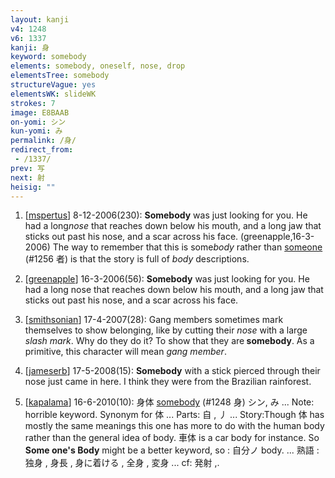 ```yaml
---
layout: kanji
v4: 1248
v6: 1337
kanji: 身
keyword: somebody
elements: somebody, oneself, nose, drop
elementsTree: somebody
structureVague: yes
elementsWK: slideWK
strokes: 7
image: E8BAAB
on-yomi: シン
kun-yomi: み
permalink: /身/
redirect_from:
 - /1337/
prev: 写
next: 射
heisig: ""
---
```


1) [<a href="http://kanji.koohii.com/profile/mspertus">mspertus</a>] 8-12-2006(230): <strong>Somebody</strong> was just looking for you. He had a long<em>nose</em> that reaches down below his mouth, and a long jaw that sticks out past his nose, and a scar across his face. (greenapple,16-3-2006) The way to remember that this is some<em>body</em> rather than <a href="../v4/1256.html">someone</a> (#1256 者) is that the story is full of <em>body</em> descriptions.

2) [<a href="http://kanji.koohii.com/profile/greenapple">greenapple</a>] 16-3-2006(56): <strong>Somebody</strong> was just looking for you. He had a long nose that reaches down below his mouth, and a long jaw that sticks out past his nose, and a scar across his face.

3) [<a href="http://kanji.koohii.com/profile/smithsonian">smithsonian</a>] 17-4-2007(28): Gang members sometimes mark themselves to show belonging, like by cutting their <em>nose</em> with a large <em>slash mark</em>. Why do they do it? To show that they are<strong> somebody</strong>. As a primitive, this character will mean <em>gang member</em>.

4) [<a href="http://kanji.koohii.com/profile/jameserb">jameserb</a>] 17-5-2008(15): <strong>Somebody</strong> with a stick pierced through their nose just came in here. I think they were from the Brazilian rainforest.

5) [<a href="http://kanji.koohii.com/profile/kapalama">kapalama</a>] 16-6-2010(10): 身体 <a href="../v4/1248.html">somebody</a> (#1248 身) シン, み ... Note: horrible keyword. Synonym for 体 ... Parts: 自 , 丿 ... Story:Though 体 has mostly the same meanings this one has more to do with the human body rather than the general idea of body. 車体 is a car body for instance. So <strong>Some one&#039;s Body</strong> might be a better keyword, so : 自分ノ body. ... 熟語 : 独身 , 身長 , 身に着ける , 全身 , 変身 ... cf: 発射 ,.

